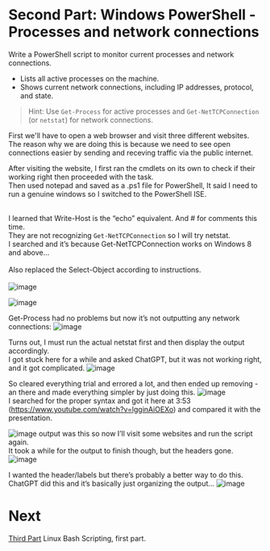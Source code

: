 # Second Part: Windows PowerShell - Processes and network connections

Write a PowerShell script to monitor current processes and network connections.
   - Lists all active processes on the machine.
   - Shows current network connections, including IP addresses, protocol, and state.

> Hint: Use `Get-Process` for active processes and `Get-NetTCPConnection` (or `netstat`) for network connections.<br>


First we'll have to open a web browser and visit three different websites. <br>
The reason why we are doing this is because we need to see open connections easier by sending and receving traffic via the public internet.

After visiting the website, I first ran the cmdlets on its own to check if their working right then proceeded with the task. <br>
Then used notepad and saved as a .ps1 file for PowerShell, It said I need to run a genuine windows so I switched to the PowerShell ISE. <br><br>

I learned that Write-Host is the “echo” equivalent. And # for comments this time. <br>
They are not recognizing `Get-NetTCPConnection` so I will try netstat. <br>
I searched and it’s because Get-NetTCPConnection works on Windows 8 and above…<br><br>
Also replaced the Select-Object according to instructions.  <br><br>
![image](https://github.com/user-attachments/assets/6186278d-86d4-4c80-8a49-08e14f623ec1)

![image](https://github.com/user-attachments/assets/2b75b308-de1a-45c6-aa1e-a2b4f0867e42)

Get-Process had no problems but now it’s not outputting any network connections:
![image](https://github.com/user-attachments/assets/766d9a6a-b47e-468c-8d9a-5532eb87093f)

Turns out, I must run the actual netstat first and then display the output accordingly. <br>
I got stuck here for a while and asked ChatGPT, but it was not working right, and it got complicated.
![image](https://github.com/user-attachments/assets/308d7aa4-6066-4e0c-878f-8979ea32aa0f)

So cleared everything trial and errored a lot, and then ended up removing -an there and made everything simpler by just doing this. 
![image](https://github.com/user-attachments/assets/744ade4f-347a-492b-a109-d3e20b19b92a) <br>
I searched for the proper syntax and got it here at 3:53 (https://www.youtube.com/watch?v=lgginAiOEXo) and compared it with the presentation.<br>

![image](https://github.com/user-attachments/assets/ce507031-a15a-45ad-9122-aa46736c8a50)
output was this so now I’ll visit some websites and run the script again. <br>
It took a while for the output to finish though, but the headers gone.
![image](https://github.com/user-attachments/assets/08aec384-8634-4ecc-9dee-386b12a3a470)

I wanted the header/labels but there’s probably a better way to do this.  <br>
ChatGPT did this and it’s basically just organizing the output…
![image](https://github.com/user-attachments/assets/cc4434ec-5dde-4315-b817-8312370fb2f2)

# Next
[Third Part](https://github.com/cherryot02/Scripting-with-Batch-PowerShell-Bash/blob/main/Third%20Part.md) Linux Bash Scripting, first part.




